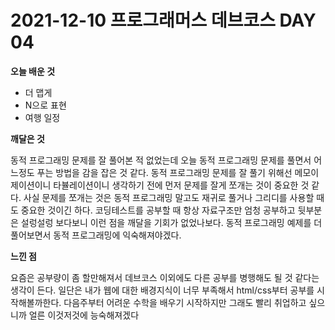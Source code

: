 # 2021-12-10 프로그래머스 데브코스 DAY 04

**오늘 배운 것**

-   더 맵게
-   N으로 표현
-   여행 일정

**깨달은 것**

동적 프로그래밍 문제를 잘 풀어본 적 없었는데 오늘 동적 프로그래밍 문제를 풀면서 어느정도 푸는 방법을 감을 잡은 것 같다. 동적 프로그래밍 문제를 잘 풀기 위해선 메모이제이션이니 타뷸레이션이니 생각하기 전에 먼저 문제를 잘게 쪼개는 것이 중요한 것 같다. 사실 문제를 쪼개는 것은 동적 프로그래밍 말고도 재귀로 풀거나 그리디를 사용할 때도 중요한 것이긴 하다. 코딩테스트를 공부할 때 항상 자료구조만 엄청 공부하고 뒷부분은 설렁설렁 보다보니 이런 점을 깨달을 기회가 없었나보다. 동적 프로그래밍 예제를 더 풀어보면서 동적 프로그래밍에 익숙해져야겠다.

**느낀 점**

요즘은 공부량이 좀 할만해져서 데브코스 이외에도 다른 공부를 병행해도 될 것 같다는 생각이 든다. 일단은 내가 웹에 대한 배경지식이 너무 부족해서 html/css부터 공부를 시작해볼까한다. 다음주부터 어려운 수학을 배우기 시작하지만 그래도 빨리 취업하고 싶으니까 얼른 이것저것에 능숙해져겠다
